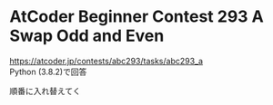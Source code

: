 # AtCoder Beginner Contest 293 A Swap Odd and Even  
https://atcoder.jp/contests/abc293/tasks/abc293_a  
Python (3.8.2)で回答  

順番に入れ替えてく
